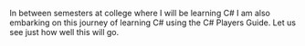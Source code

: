 In between semesters at college where I will be learning C# I am also embarking on this journey of learning C# using the C# Players Guide. Let us see just how well this will go.
